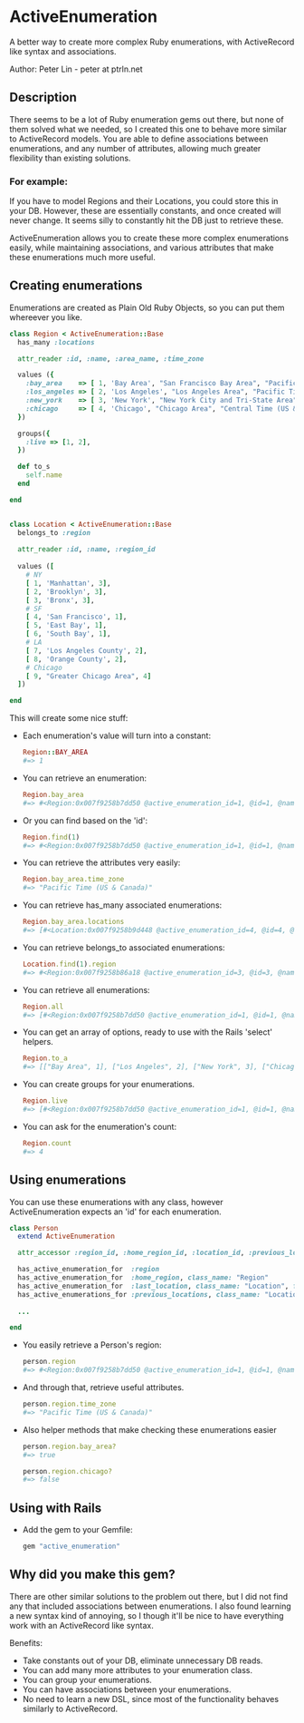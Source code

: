ActiveEnumeration
=====================

A better way to create more complex Ruby enumerations, with ActiveRecord like syntax and associations.

Author: Peter Lin - peter at ptrln.net

## Description

There seems to be a lot of Ruby enumeration gems out there, but none of them solved what we needed, so I created this one to behave more similar to ActiveRecord models. You are able to define associations between enumerations, and any number of attributes, allowing much greater flexibility than existing solutions.

### For example:

If you have to model Regions and their Locations, you could store this in your DB. However, these are essentially constants, and once created will never change. It seems silly to constantly hit the DB just to retrieve these.

ActiveEnumeration allows you to create these more complex enumerations easily, while maintaining associations, and various attributes that make these enumerations much more useful.

## Creating enumerations

Enumerations are created as Plain Old Ruby Objects, so you can put them whereever you like.

``` ruby
class Region < ActiveEnumeration::Base
  has_many :locations

  attr_reader :id, :name, :area_name, :time_zone

  values ({
    :bay_area    => [ 1, 'Bay Area', "San Francisco Bay Area", "Pacific Time (US & Canada)"],
    :los_angeles => [ 2, 'Los Angeles', "Los Angeles Area", "Pacific Time (US & Canada)"],
    :new_york    => [ 3, 'New York', "New York City and Tri-State Area", "Eastern Time (US & Canada)"],
    :chicago     => [ 4, 'Chicago', "Chicago Area", "Central Time (US & Canada)"],
  })

  groups({
    :live => [1, 2],
  })

  def to_s
    self.name
  end

end
```

``` ruby

class Location < ActiveEnumeration::Base
  belongs_to :region
  
  attr_reader :id, :name, :region_id
  
  values ([
    # NY
    [ 1, 'Manhattan', 3],
    [ 2, 'Brooklyn', 3],
    [ 3, 'Bronx', 3],
    # SF
    [ 4, 'San Francisco', 1],
    [ 5, 'East Bay', 1],
    [ 6, 'South Bay', 1],
    # LA
    [ 7, 'Los Angeles County', 2],
    [ 8, 'Orange County', 2],
    # Chicago
    [ 9, "Greater Chicago Area", 4] 
  ])

end

```

This will create some nice stuff:

*   Each enumeration's value will turn into a constant:

    ``` ruby
    Region::BAY_AREA
    #=> 1
    ```

*   You can retrieve an enumeration:

    ``` ruby
    Region.bay_area
    #=> #<Region:0x007f9258b7dd50 @active_enumeration_id=1, @id=1, @name="Bay Area", @area_name="San Francisco Bay Area", @time_zone="Pacific Time (US & Canada)"> 
    ```

*   Or you can find based on the 'id':

    ``` ruby
    Region.find(1)
    #=> #<Region:0x007f9258b7dd50 @active_enumeration_id=1, @id=1, @name="Bay Area", @area_name="San Francisco Bay Area", @time_zone="Pacific Time (US & Canada)"> 
    ```

*   You can retrieve the attributes very easily:

    ``` ruby
    Region.bay_area.time_zone
    #=> "Pacific Time (US & Canada)"
    ```

*   You can retrieve has_many associated enumerations:
    ``` ruby
    Region.bay_area.locations
    #=> [#<Location:0x007f9258b9d448 @active_enumeration_id=4, @id=4, @name="San Francisco", @region_id=1>, #<Location:0x007f9258b9d240 @active_enumeration_id=5, @id=5, @name="East Bay", @region_id=1>, #<Location:0x007f9258b9cf98 @active_enumeration_id=6, @id=6, @name="South Bay", @region_id=1>] 
    ```

*   You can retrieve belongs_to associated enumerations:

    ``` ruby
    Location.find(1).region
    #=> #<Region:0x007f9258b86a18 @active_enumeration_id=3, @id=3, @name="New York", @area_name="New York City and Tri-State Area", @time_zone="Eastern Time (US & Canada)"> 
    ```
    
*   You can retrieve all enumerations:

    ``` ruby
    Region.all
    #=> [#<Region:0x007f9258b7dd50 @active_enumeration_id=1, @id=1, @name="Bay Area", @area_name="San Francisco Bay Area", @time_zone="Pacific Time (US & Canada)">, #<Region:0x007f9258b86db0 @active_enumeration_id=2, @id=2, @name="Los Angeles", @area_name="Los Angeles Area", @time_zone="Pacific Time (US & Canada)">, #<Region:0x007f9258b86a18 @active_enumeration_id=3, @id=3, @name="New York", @area_name="New York City and Tri-State Area", @time_zone="Eastern Time (US & Canada)">, #<Region:0x007f9258b86680 @active_enumeration_id=4, @id=4, @name="Chicago", @area_name="Chicago Area", @time_zone="Central Time (US & Canada)">]
    ```

*   You can get an array of options, ready to use with the Rails 'select' helpers.

    ``` ruby
    Region.to_a
    #=> [["Bay Area", 1], ["Los Angeles", 2], ["New York", 3], ["Chicago", 4]]
    ```

*   You can create groups for your enumerations.

    ``` ruby
    Region.live
    #=> [#<Region:0x007f9258b7dd50 @active_enumeration_id=1, @id=1, @name="Bay Area", @area_name="San Francisco Bay Area", @time_zone="Pacific Time (US & Canada)">, #<Region:0x007f9258b86db0 @active_enumeration_id=2, @id=2, @name="Los Angeles", @area_name="Los Angeles Area", @time_zone="Pacific Time (US & Canada)">]
    ```
*   You can ask for the enumeration's count:

    ``` ruby
    Region.count
    #=> 4
    ```


## Using enumerations

You can use these enumerations with any class, however ActiveEnumeration expects an 'id' for each enumeration.

``` ruby
class Person
  extend ActiveEnumeration

  attr_accessor :region_id, :home_region_id, :location_id, :previous_location_ids

  has_active_enumeration_for  :region
  has_active_enumeration_for  :home_region, class_name: "Region"
  has_active_enumeration_for  :last_location, class_name: "Location", foreign_key: "location_id"
  has_active_enumerations_for :previous_locations, class_name: "Location"
  
  ...

end
```

*   You easily retrieve a Person's region:

    ``` ruby
    person.region
    #=> #<Region:0x007f9258b7dd50 @active_enumeration_id=1, @id=1, @name="Bay Area", @area_name="San Francisco Bay Area", @time_zone="Pacific Time (US & Canada)">
    ```
    
*   And through that, retrieve useful attributes.

    ``` ruby
    person.region.time_zone
    #=> "Pacific Time (US & Canada)"
    ```

*   Also helper methods that make checking these enumerations easier

    ``` ruby
    person.region.bay_area?
    #=> true
    
    person.region.chicago?
    #=> false
    ```

## Using with Rails

*   Add the gem to your Gemfile:

    ``` ruby
    gem "active_enumeration"
    ```

## Why did you make this gem?

There are other similar solutions to the problem out there, but I did not find any that included associations between enumerations. I also found learning a new syntax kind of annoying, so I though it'll be nice to have everything work with an ActiveRecord like syntax.

Benefits:

*   Take constants out of your DB, eliminate unnecessary DB reads.
*   You can add many more attributes to your enumeration class.
*   You can group your enumerations.
*   You can have associations between your enumerations.
*   No need to learn a new DSL, since most of the functionality behaves similarly to ActiveRecord.